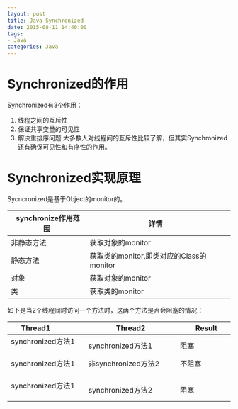 ```yaml
---
layout: post
title: Java Synchronized
date: 2015-08-11 14:40:00
tags:
- Java
categories: Java
---
```


# Synchronized的作用
Synchronized有3个作用：
1. 线程之间的互斥性
2. 保证共享变量的可见性
3. 解决重排序问题
大多数人对线程间的互斥性比较了解，但其实Synchronized还有确保可见性和有序性的作用。

# Synchronized实现原理

Sycncronized是基于Object的monitor的。

|  synchronize作用范围  |                   详情                  |
| -------------------- | -------------------------------------- |
| 非静态方法             | 获取对象的monitor                       |
| 静态方法               | 获取类的monitor,即类对应的Class的monitor |
| 对象                  | 获取对象的monitor                       |
| 类                    | 获取类的monitor                         |


如下是当2个线程同时访问一个方法时，这两个方法是否会阻塞的情况：

|  Thread1             |           Thread2           |         Result       |
| -------------------- | --------------------------- | -------------------- |
| synchronized方法1     | synchronized方法1           | 阻塞                  |
| synchronized方法1     | 非synchronized方法2         | 不阻塞                 |
| synchronized方法1     | synchronized方法2           | 阻塞                 |
